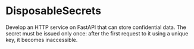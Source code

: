 # DisposableSecrets
Develop an HTTP service on FastAPI that can store confidential data. The secret must be issued only once: after the first request to it using a unique key, it becomes inaccessible.
